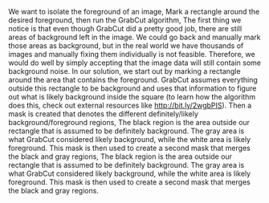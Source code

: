 We want to isolate the foreground of an image, Mark a rectangle around the desired foreground, then run the GrabCut algorithm, The first thing we notice is that even though GrabCut did a pretty good job, there are still areas of
background left in the image. We could go back and manually mark those areas as background, but in
the real world we have thousands of images and manually fixing them individually is not feasible.
Therefore, we would do well by simply accepting that the image data will still contain some background
noise.
In our solution, we start out by marking a rectangle around the area that contains the foreground.
GrabCut assumes everything outside this rectangle to be background and uses that information to figure
out what is likely background inside the square (to learn how the algorithm does this, check out external
resources like http://bit.ly/2wgbPIS). Then a mask is created that denotes the different definitely/likely
background/foreground regions, The black region is the area outside our rectangle that is assumed to be definitely background. The gray
area is what GrabCut considered likely background, while the white area is likely foreground.
This mask is then used to create a second mask that merges the black and gray regions, The black region is the area outside our rectangle that is assumed to be definitely background. The gray
area is what GrabCut considered likely background, while the white area is likely foreground.
This mask is then used to create a second mask that merges the black and gray regions.
